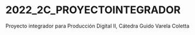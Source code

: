 # 2022_2C_PROYECTOINTEGRADOR
Proyecto integrador para Producción Digital II, Cátedra Guido Varela Coletta
